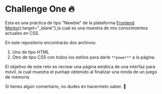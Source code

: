 # Challenge One 🔥
Esta es una práctica de tipo "Newbie" de la plataforma [Frontend Mentor](https://www.frontendmentor.io/challenges/results-summary-component-CE_K6s0maV){:target="_blank"},la cual es una muestra de mis conocimientos actuales en CSS.

En este repositorio encontrarás dos archivos:
1. Uno de tipo HTML
2. Otro de tipo CSS con todos los estilos para darle `**power**` a la página.

El objetivo de este reto es recrear una página estática de una interfaz para móvil, la cual muestra el puntaje obtenido al finalizar una ronda de un juego de memoria.

Si tienes algún comentario, no dudes en hacermelo saber. 🙂

